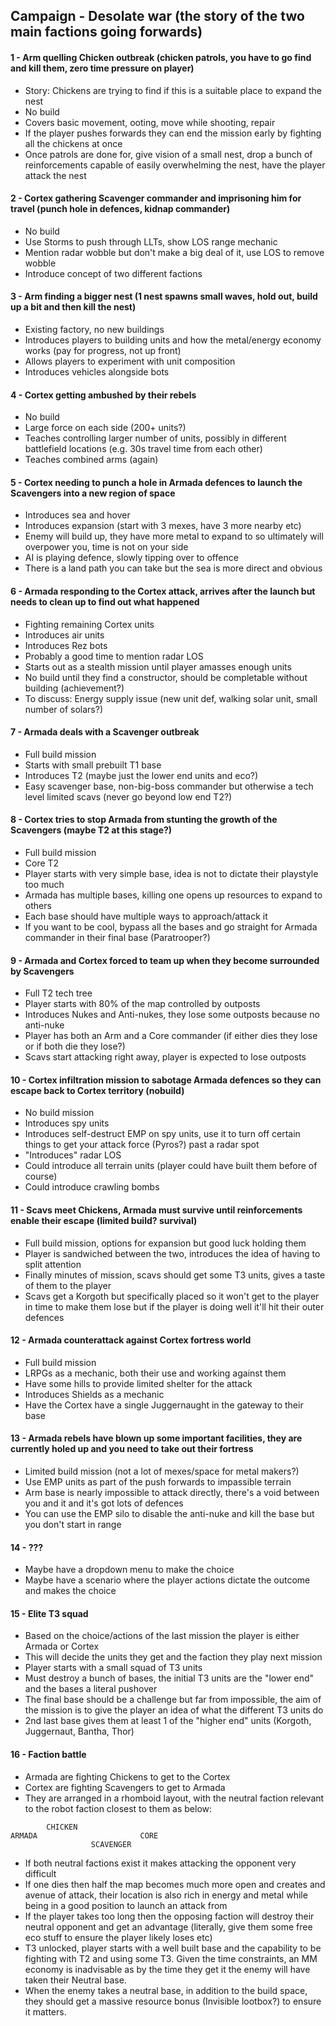 ## Campaign - Desolate war (the story of the two main factions going forwards)
#### 1 - Arm quelling Chicken outbreak (chicken patrols, you have to go find and kill them, zero time pressure on player)
- Story: Chickens are trying to find if this is a suitable place to expand the nest
- No build
- Covers basic movement, ooting, move while shooting, repair
- If the player pushes forwards they can end the mission early by fighting all the chickens at once
- Once patrols are done for, give vision of a small nest, drop a bunch of reinforcements capable of easily overwhelming the nest, have the player attack the nest

#### 2 - Cortex gathering Scavenger commander and imprisoning him for travel (punch hole in defences, kidnap commander)
- No build
- Use Storms to push through LLTs, show LOS range mechanic
- Mention radar wobble but don't make a big deal of it, use LOS to remove wobble
- Introduce concept of two different factions

#### 3 - Arm finding a bigger nest (1 nest spawns small waves, hold out, build up a bit and then kill the nest)
- Existing factory, no new buildings
- Introduces players to building units and how the metal/energy economy works (pay for progress, not up front)
- Allows players to experiment with unit composition
- Introduces vehicles alongside bots

#### 4 - Cortex getting ambushed by their rebels
- No build
- Large force on each side (200+ units?)
- Teaches controlling larger number of units, possibly in different battlefield locations (e.g. 30s travel time from each other)
- Teaches combined arms (again)

#### 5 - Cortex needing to punch a hole in Armada defences to launch the Scavengers into a new region of space
- Introduces sea and hover
- Introduces expansion (start with 3 mexes, have 3 more nearby etc)
- Enemy will build up, they have more metal to expand to so ultimately will overpower you, time is not on your side
- AI is playing defence, slowly tipping over to offence
- There is a land path you can take but the sea is more direct and obvious

#### 6 - Armada responding to the Cortex attack, arrives after the launch but needs to clean up to find out what happened
- Fighting remaining Cortex units
- Introduces air units
- Introduces Rez bots
- Probably a good time to mention radar LOS
- Starts out as a stealth mission until player amasses enough units
- No build until they find a constructor, should be completable without building (achievement?)
- To discuss: Energy supply issue (new unit def, walking solar unit, small number of solars?)

#### 7 - Armada deals with a Scavenger outbreak
- Full build mission
- Starts with small prebuilt T1 base
- Introduces T2 (maybe just the lower end units and eco?)
- Easy scavenger base, non-big-boss commander but otherwise a tech level limited scavs (never go beyond low end T2?)

#### 8 - Cortex tries to stop Armada from stunting the growth of the Scavengers (maybe T2 at this stage?)
- Full build mission
- Core T2
- Player starts with very simple base, idea is not to dictate their playstyle too much
- Armada has multiple bases, killing one opens up resources to expand to others
- Each base should have multiple ways to approach/attack it
- If you want to be cool, bypass all the bases and go straight for Armada commander in their final base (Paratrooper?)

#### 9 - Armada and Cortex forced to team up when they become surrounded by Scavengers
- Full T2 tech tree
- Player starts with 80% of the map controlled by outposts
- Introduces Nukes and Anti-nukes, they lose some outposts because no anti-nuke
- Player has both an Arm and a Core commander (if either dies they lose or if both die they lose?)
- Scavs start attacking right away, player is expected to lose outposts

#### 10 - Cortex infiltration mission to sabotage Armada defences so they can escape back to Cortex territory (nobuild)
- No build mission
- Introduces spy units
- Introduces self-destruct EMP on spy units, use it to turn off certain things to get your attack force (Pyros?) past a radar spot
- "Introduces" radar LOS
- Could introduce all terrain units (player could have built them before of course)
- Could introduce crawling bombs

#### 11 - Scavs meet Chickens, Armada must survive until reinforcements enable their escape (limited build? survival)
- Full build mission, options for expansion but good luck holding them
- Player is sandwiched between the two, introduces the idea of having to split attention
- Finally minutes of mission, scavs should get some T3 units, gives a taste of them to the player
- Scavs get a Korgoth but specifically placed so it won't get to the player in time to make them lose but if the player is doing well it'll hit their outer defences

#### 12 - Armada counterattack against Cortex fortress world
- Full build mission
- LRPGs as a mechanic, both their use and working against them
- Have some hills to provide limited shelter for the attack
- Introduces Shields as a mechanic
- Have the Cortex have a single Juggernaught in the gateway to their base

#### 13 - Armada rebels have blown up some important facilities, they are currently holed up and you need to take out their fortress
- Limited build mission (not a lot of mexes/space for metal makers?)
- Use EMP units as part of the push forwards to impassible terrain
- Arm base is nearly impossible to attack directly, there's a void between you and it and it's got lots of defences
- You can use the EMP silo to disable the anti-nuke and kill the base but you don't start in range

#### 14 - ???
- Maybe have a dropdown menu to make the choice
- Maybe have a scenario where the player actions dictate the outcome and makes the choice

#### 15 - Elite T3 squad
- Based on the choice/actions of the last mission the player is either Armada or Cortex
- This will decide the units they get and the faction they play next mission
- Player starts with a small squad of T3 units
- Must destroy a bunch of bases, the initial T3 units are the "lower end" and the bases a literal pushover
- The final base should be a challenge but far from impossible, the aim of the mission is to give the player an idea of what the different T3 units do
- 2nd last base gives them at least 1 of the "higher end" units (Korgoth, Juggernaut, Bantha, Thor)

#### 16 - Faction battle
- Armada are fighting Chickens to get to the Cortex
- Cortex are fighting Scavengers to get to Armada
- They are arranged in a rhomboid layout, with the neutral faction relevant to the robot faction closest to them as below:
```
        CHICKEN
ARMADA                       CORE
                  SCAVENGER
```
- If both neutral factions exist it makes attacking the opponent very difficult
- If one dies then half the map becomes much more open and creates and avenue of attack, their location is also rich in energy and metal while being in a good position to launch an attack from
- If the player takes too long then the opposing faction will destroy their neutral opponent and get an advantage (literally, give them some free eco stuff to ensure the player likely loses etc)
- T3 unlocked, player starts with a well built base and the capability to be fighting with T2 and using some T3. Given the time constraints, an MM economy is inadvisable as by the time they get it the enemy will have taken their Neutral base.
- When the enemy takes a neutral base, in addition to the build space, they should get a massive resource bonus (Invisible lootbox?) to ensure it matters.

